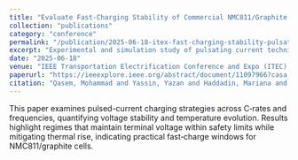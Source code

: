 ```yaml
---
title: "Evaluate Fast‑Charging Stability of Commercial NMC811/Graphite Li‑ion Battery through Pulsating Techniques"
collection: "publications"
category: "conference"
permalink: "/publication/2025-06-18-itex-fast-charging-stability-pulsating"
excerpt: "Experimental and simulation study of pulsating current techniques to assess and improve fast‑charging stability of commercial NMC811/graphite cells."
date: "2025-06-18"
venue: "IEEE Transportation Electrification Conference and Expo (ITEC), Anaheim, CA, USA"
paperurl: "https://ieeexplore.ieee.org/abstract/document/11097966?casa_token=2eS-8gtH07oAAAAA:LVt96IhiEtyZVSXi3cr0PIZ3PRAX7kp5Tko1Y7tneabp5CxXsBmrbL9KojSKWjTkbJ1mscU"
citation: "Qasem, Mohammad and Yassin, Yazan and Haddadin, Mariana and Stoyanov, Stoyan and Al-Hallaj, Said and Krishnamurthy, Mahesh. \"Evaluate Fast‑Charging Stability of Commercial NMC811/Graphite Li‑ion Battery through Pulsating Techniques.\" In <i>Proc. IEEE ITEC 2025</i>, Anaheim, CA, USA."
---
```

This paper examines pulsed-current charging strategies across C‑rates and frequencies, quantifying voltage stability and temperature evolution. Results highlight regimes that maintain terminal voltage within safety limits while mitigating thermal rise, indicating practical fast‑charge windows for NMC811/graphite cells.
